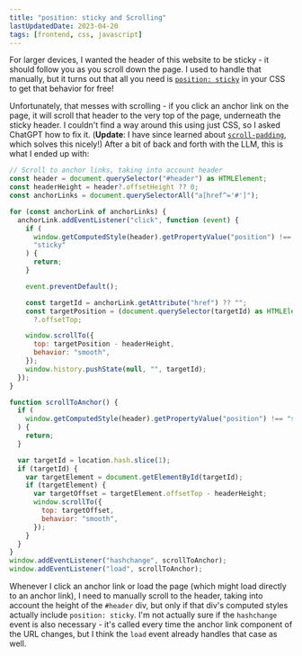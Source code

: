 ```yaml
---
title: "position: sticky and Scrolling"
lastUpdatedDate: 2023-04-20
tags: [frontend, css, javascript]
---
```


For larger devices, I wanted the header of this website to be sticky - it should follow you as you scroll down the page.
I used to handle that manually, but it turns out that all you need is [`position: sticky`](https://developer.mozilla.org/en-US/docs/Web/CSS/position#values) in your CSS to get that behavior for free!

Unfortunately, that messes with scrolling - if you click an anchor link on the page, it will scroll that header to the very top of the page, underneath the sticky header.
I couldn't find a way around this using just CSS, so I asked ChatGPT how to fix it. (**Update**: I have since learned about [`scroll-padding`](20230421-scroll-padding), which solves this nicely!) After a bit of back and forth with the LLM, this is what I ended up with:

```javascript
// Scroll to anchor links, taking into account header
const header = document.querySelector("#header") as HTMLElement;
const headerHeight = header?.offsetHeight ?? 0;
const anchorLinks = document.querySelectorAll("a[href^='#']");

for (const anchorLink of anchorLinks) {
  anchorLink.addEventListener("click", function (event) {
    if (
      window.getComputedStyle(header).getPropertyValue("position") !==
      "sticky"
    ) {
      return;
    }

    event.preventDefault();

    const targetId = anchorLink.getAttribute("href") ?? "";
    const targetPosition = (document.querySelector(targetId) as HTMLElement)
      ?.offsetTop;

    window.scrollTo({
      top: targetPosition - headerHeight,
      behavior: "smooth",
    });
    window.history.pushState(null, "", targetId);
  });
}

function scrollToAnchor() {
  if (
    window.getComputedStyle(header).getPropertyValue("position") !== "sticky"
  ) {
    return;
  }

  var targetId = location.hash.slice(1);
  if (targetId) {
    var targetElement = document.getElementById(targetId);
    if (targetElement) {
      var targetOffset = targetElement.offsetTop - headerHeight;
      window.scrollTo({
        top: targetOffset,
        behavior: "smooth",
      });
    }
  }
}
window.addEventListener("hashchange", scrollToAnchor);
window.addEventListener("load", scrollToAnchor);
```

Whenever I click an anchor link or load the page (which might load directly to an anchor link), I need to manually scroll to the header, taking into account the height of the `#header` div, but only if that div's computed styles actually include `position: sticky`. I'm not actually sure if the `hashchange` event is also necessary - it's called every time the anchor link component of the URL changes, but I think the `load` event already handles that case as well.